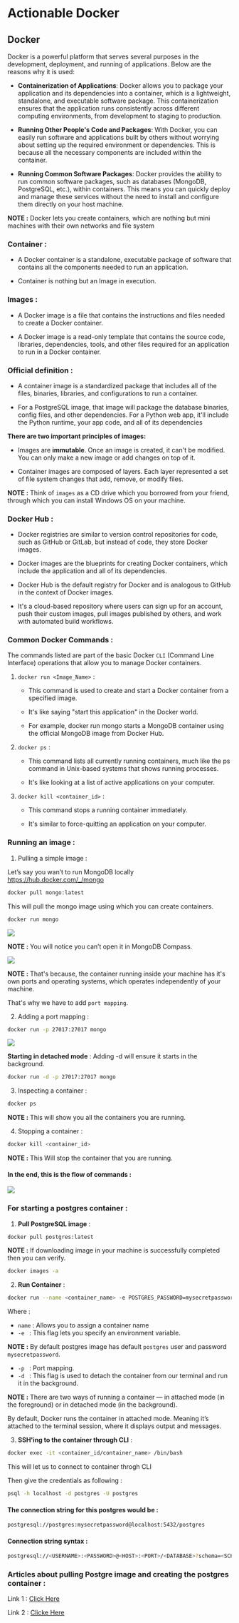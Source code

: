 # Actionable Docker 

## Docker

Docker is a powerful platform that serves several purposes in the development, deployment, and running of applications. Below are the reasons why it is used:

- **Containerization of Applications**: Docker allows you to package your application and its dependencies into a container, which is a lightweight, standalone, and executable software package. This containerization ensures that the application runs consistently across different computing environments, from development to staging to production.

- **Running Other People's Code and Packages**: With Docker, you can easily run software and applications built by others without worrying about setting up the required environment or dependencies. This is because all the necessary components are included within the container.

- **Running Common Software Packages**: Docker provides the ability to run common software packages, such as databases (MongoDB, PostgreSQL, etc.), within containers. This means you can quickly deploy and manage these services without the need to install and configure them directly on your host machine.

**NOTE :** Docker lets you create containers, which are nothing but mini machines with their own networks and file system

### Container :
- A Docker container is a standalone, executable package of software that contains all the components needed to run an application.

- Container is nothing but an Image in execution.

### Images : 
- A Docker image is a file that contains the instructions and files needed to create a Docker container.

- A Docker image is a read-only template that contains the source code, libraries, dependencies, tools, and other files required for an application to run in a Docker container. 

### Official definition : 
- A container image is a standardized package that includes all of the files, binaries, libraries, and configurations to run a container.

- For a PostgreSQL image, that image will package the database binaries, config files, and other dependencies. For a Python web app, it'll include the Python runtime, your app code, and all of its dependencies

**There are two important principles of images:**

- Images are **immutable**. Once an image is created, it can't be modified. You can only make a new image or add changes on top of it.

- Container images are composed of layers. Each layer represented a set of file system changes that add, remove, or modify files.

**NOTE :** Think of `images` as a CD drive which you borrowed from your friend, through which you can install Windows OS on your machine.

### Docker Hub : 
- Docker registries are similar to version control repositories for code, such as GitHub or GitLab, but instead of code, they store Docker images. 
    
- Docker images are the blueprints for creating Docker containers, which include the application and all of its dependencies.

- Docker Hub is the default registry for Docker and is analogous to GitHub in the context of Docker images.
    
- It's a cloud-based repository where users can sign up for an account, push their custom images, pull images published by others, and work with automated build workflows.

### Common Docker Commands : 

The commands listed are part of the basic Docker `CLI` (Command Line Interface) operations that allow you to manage Docker containers.

1) `docker run <Image_Name>` : 
    - This command is used to create and start a Docker container from a specified image. 

    - It's like saying "start this application" in the Docker world. 

    - For example, docker run mongo starts a MongoDB container using the official MongoDB image from Docker Hub.

2) `docker ps` : 
    - This command lists all currently running containers, much like the ps command in Unix-based systems that shows running processes. 

    - It's like looking at a list of active applications on your computer.

3) `docker kill <container_id>` : 
    - This command stops a running container immediately.
 
    - It's similar to force-quitting an application on your computer.

### Running an image : 

1) Pulling a simple image : 

Let’s say you wan’t to run MongoDB locally https://hub.docker.com/_/mongo

```bash
docker pull mongo:latest
```

This will pull the mongo image using which you can create containers.

```bash
docker run mongo
```

<img src="./assets/Pic-1.webp" />

**NOTE :** You will notice you can’t open it in MongoDB Compass.

<img src="./assets/Pic-2.webp" />

**NOTE :** That's because, the container running inside your machine has it's own ports and operating systems, which operates independently of your machine. 

That's why we have to add `port mapping`.

2) Adding a port mapping : 

```bash
docker run -p 27017:27017 mongo
```

<img src="./assets/Pic-3.webp" />

**Starting in detached mode** : Adding -d will ensure it starts in the background.

```bash
docker run -d -p 27017:27017 mongo
```

3) Inspecting a container : 

```bash
docker ps
```

**NOTE :** This will show you all the containers you are running.

4) Stopping a container : 

```bash
docker kill <container_id>
```
**NOTE :** This Will stop the container that you are running.

#### In the end, this is the flow of commands : 
<img src="./assets/Pic-4.webp" />

### For starting a postgres container : 

1) **Pull PostgreSQL image** :

```bash
docker pull postgres:latest
```

**NOTE :** If downloading image in your machine is successfully completed then you can verify.

```bash
docker images -a
```

2) **Run Container** :

```bash 
docker run --name <container_name> -e POSTGRES_PASSWORD=mysecretpassword -p 5432:5432 -d postgres
```

Where :
- `name` : Allows you to assign a container name
- `-e ` : This flag lets you specify an environment variable.

**NOTE :** By default postgres image has default `postgres` user and password `mysecretpassword`.
  
- `-p ` : Port mapping.
- `-d ` : This flag is used to detach the container from our terminal and run it in the background.

**NOTE :** There are two ways of running a container — in attached mode (in the foreground) or in detached mode (in the background).

By default, Docker runs the container in attached mode. Meaning it’s attached to the terminal session, where it displays output and messages.



3) **SSH'ing to the container through CLI** :
```bash
docker exec -it <container_id/container_name> /bin/bash
```

This will let us to connect to container throgh CLI

Then give the credentials as following : 
```bash
psql -h localhost -d postgres -U postgres
```

#### The connection string for this postgres would be :
```bash
postgresql://postgres:mysecretpassword@localhost:5432/postgres
```

#### Connection string syntax : 

```bash
postgresql://<USERNAME>:<PASSWORD>@<HOST>:<PORT>/<DATABASE>?schema=<SCHEMA>
```

### Articles about pulling Postgre image and creating the postgres container :

Link 1 : [Click Here](https://medium.com/@basit26374/how-to-run-postgresql-in-docker-container-with-volume-bound-c141f94e4c5a)

Link 2 : [Clicke Here](https://www.docker.com/blog/how-to-use-the-postgres-docker-official-image/)
